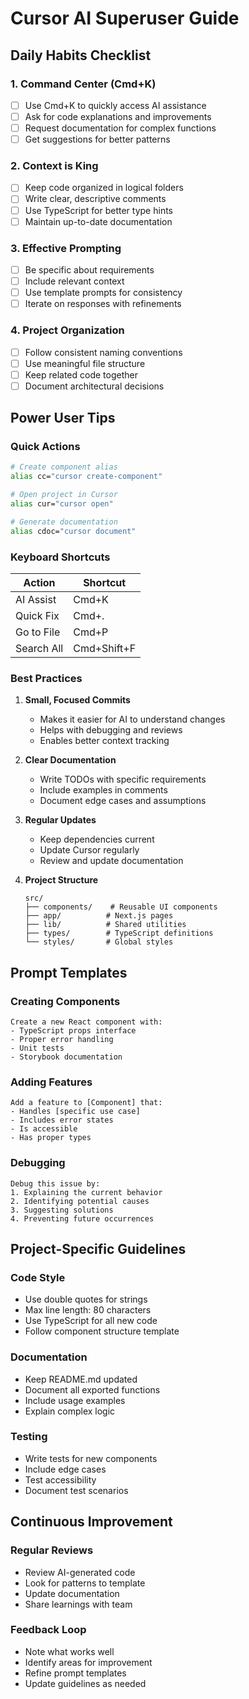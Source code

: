# Cursor AI Superuser Guide

## Daily Habits Checklist

### 1. Command Center (Cmd+K)

- [ ] Use Cmd+K to quickly access AI assistance
- [ ] Ask for code explanations and improvements
- [ ] Request documentation for complex functions
- [ ] Get suggestions for better patterns

### 2. Context is King

- [ ] Keep code organized in logical folders
- [ ] Write clear, descriptive comments
- [ ] Use TypeScript for better type hints
- [ ] Maintain up-to-date documentation

### 3. Effective Prompting

- [ ] Be specific about requirements
- [ ] Include relevant context
- [ ] Use template prompts for consistency
- [ ] Iterate on responses with refinements

### 4. Project Organization

- [ ] Follow consistent naming conventions
- [ ] Use meaningful file structure
- [ ] Keep related code together
- [ ] Document architectural decisions

## Power User Tips

### Quick Actions

```bash
# Create component alias
alias cc="cursor create-component"

# Open project in Cursor
alias cur="cursor open"

# Generate documentation
alias cdoc="cursor document"
```

### Keyboard Shortcuts

| Action     | Shortcut    |
| ---------- | ----------- |
| AI Assist  | Cmd+K       |
| Quick Fix  | Cmd+.       |
| Go to File | Cmd+P       |
| Search All | Cmd+Shift+F |

### Best Practices

1. **Small, Focused Commits**

   - Makes it easier for AI to understand changes
   - Helps with debugging and reviews
   - Enables better context tracking

2. **Clear Documentation**

   - Write TODOs with specific requirements
   - Include examples in comments
   - Document edge cases and assumptions

3. **Regular Updates**

   - Keep dependencies current
   - Update Cursor regularly
   - Review and update documentation

4. **Project Structure**
   ```
   src/
   ├── components/    # Reusable UI components
   ├── app/          # Next.js pages
   ├── lib/          # Shared utilities
   ├── types/        # TypeScript definitions
   └── styles/       # Global styles
   ```

## Prompt Templates

### Creating Components

```
Create a new React component with:
- TypeScript props interface
- Proper error handling
- Unit tests
- Storybook documentation
```

### Adding Features

```
Add a feature to [Component] that:
- Handles [specific use case]
- Includes error states
- Is accessible
- Has proper types
```

### Debugging

```
Debug this issue by:
1. Explaining the current behavior
2. Identifying potential causes
3. Suggesting solutions
4. Preventing future occurrences
```

## Project-Specific Guidelines

### Code Style

- Use double quotes for strings
- Max line length: 80 characters
- Use TypeScript for all new code
- Follow component structure template

### Documentation

- Keep README.md updated
- Document all exported functions
- Include usage examples
- Explain complex logic

### Testing

- Write tests for new components
- Include edge cases
- Test accessibility
- Document test scenarios

## Continuous Improvement

### Regular Reviews

- Review AI-generated code
- Look for patterns to template
- Update documentation
- Share learnings with team

### Feedback Loop

- Note what works well
- Identify areas for improvement
- Refine prompt templates
- Update guidelines as needed
